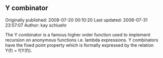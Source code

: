 ## Y combinator 
Originally published: 2008-07-20 00:10:20 
Last updated: 2008-07-31 23:57:07 
Author: kay schluehr 
 
The Y combinator is a famous higher order function used to implement recursion on anonymous functions i.e. lambda expressions. Y combinators have the fixed point property which is formally expressed by the relation Y(f) = f(Y(f)).